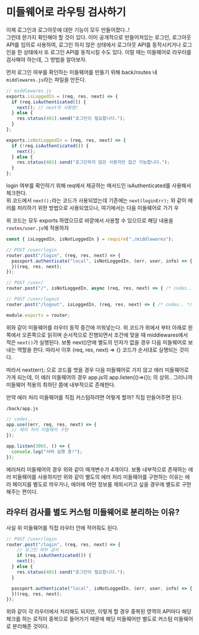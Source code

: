 ﻿# 미들웨어로 라우팅 검사하기

이제 로그인과 로그아웃에 대한 기능이 모두 만들어졌다..!  
그런데 한가지 확인해야 할 것이 있다. 이미 공개적으로 만들어져있는 로그인, 로그아웃 API를 임의로 사용하여, 로그인 하지 않은 상태에서 로그아웃 API를 동작시키거나 로그인을 한 상태에서 또 로그인 API를 동작시킬 수도 있다. 이럴 때는 미들웨어로 라우터를 검사해야 하는데, 그 방법을 알아보자.

먼저 로그인 여부를 확인하는 미들웨어를 만들기 위해 back/routes 내 `middlewares.js`라는 파일을 만든다.

```jsx
// middlewares.js
exports.isLoggedIn = (req, res, next) => {
  if (req.isAuthenticated()) {
    next(); // next의 사용법!
  } else {
    res.status(401).send("로그인이 필요합니다.");
  }
};

exports.isNotLoggedIn = (req, res, next) => {
  if (!req.isAuthenticated()) {
    next();
  } else {
    res.status(401).send("로그인하지 않은 사용자만 접근 가능합니다.");
  }
};
```

login 여부를 확인하기 위해 req에서 제공하는 메서드인 isAuthenticated를 사용해서 체크한다.  
위 코드에서 `next();`라는 코드가 사용되었는데 기존에는 `next(loginErr);` 와 같이 에러를 처리하기 위한 방법으로 사용되었으나, 여기에서는 다음 미들웨어로 가기 우

위 코드는 모두 exports 하였으므로 바깥에서 사용할 수 있으므로 해당 내용을 `routes/user.js`에 적용하자

```jsx
const { isLoggedIn, isNotLoggedIn } = require("./middlewares");

// POST /user/login
router.post("/login", (req, res, next) => {
  passport.authenticate("local", isNotLoggedIn, (err, user, info) => { /* codes.. */ });
  })(req, res, next);
});

// POST /user/
router.post("/", isNotLoggedIn, async (req, res, next) => { /* codes.. */ });

// POST /user/logout
router.post("/logout", isLoggedIn, (req, res, next) => { /* codes.. */ });

module.exports = router;
```

위와 같이 미들웨어를 라우터 동작 중간에 끼워넣는다. 위 코드가 위에서 부터 아래로 왼쪽에서 오른쪽으로 읽히며 순서적으로 진행되면서 조건에 맞을 때 middlewares에서 적은 `next()`가 실행된다. 보통 next()안에 별도의 인자가 없을 경우 다음 미들웨어로 보내는 역할을 한다. 따라서 이후 (req, res, next) ⇒ {} 코드가 순서대로 실행되는 것이다.

따라서 next(err); 으로 코드를 썻을 경우 다음 미들웨어로 가지 않고 에러 미들웨어로 가게 되는데, 이 에러 미들웨어의 경우 app.js의 app.listen(()⇒{}); 의 상위.. 그러니까 미들웨어 적용의 최하단 쯤에 내부적으로 존재한다.

만약 에러 처리 미들웨어를 직접 커스텀하려면 어떻게 할까? 직접 만들어주면 된다.

`/back/app.js`

```jsx
// codes..
app.use((err, req, res, next) => {
  // 에러 처리 미들웨어 구현
});

app.listen(3065, () => {
  console.log("서버 실행 중!");
});
```

에러처리 미들웨어의 경우 위와 같이 매개변수가 4개이다. 보통 내부적으로 존재하는 에러 미들웨어를 사용하지만 위와 같이 별도의 에러 처리 미들웨어를 구현하는 이유는 에러 페이지를 별도로 띄우거나, 에러에 어떤 정보를 제외시키고 싶을 경우에 별도로 구현해주는 편이다.

## 라우터 검사를 별도 커스텀 미들웨어로 분리하는 이유?

사실 위 미들웨어를 직접 라우터 안에 적어줘도 된다.

```jsx
// POST /user/login
router.post("/login", (req, res, next) => {
	// 로그인 여부 검사
	if (req.isAuthenticated()) {
    next();
  } else {
    res.status(401).send("로그인이 필요합니다.");
  }

  passport.authenticate("local", isNotLoggedIn, (err, user, info) => { /* codes.. */ });
  })(req, res, next);
});
```

위와 같이 각 라우터에서 처리해도 되지만, 이렇게 할 경우 중복된 영역의 API마다 해당 체크를 하는 로직이 중복으로 들어가기 때문에 해당 미들웨어만 별도로 커스텀 미들웨어로 분리해준 것이다.
